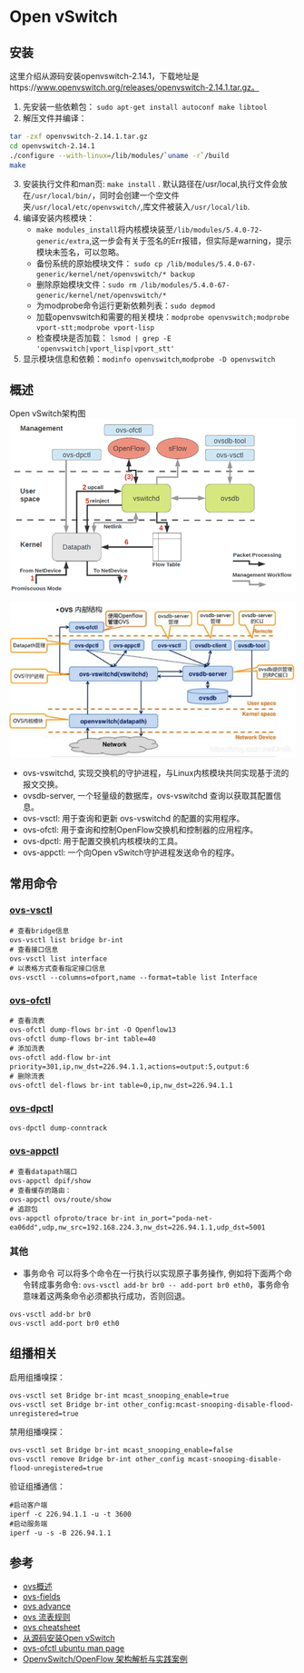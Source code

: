 # Open vSwitch

## 安装

这里介绍从源码安装openvswitch-2.14.1，下载地址是https://www.openvswitch.org/releases/openvswitch-2.14.1.tar.gz。

1. 先安装一些依赖包： `sudo apt-get install autoconf make libtool`
2. 解压文件并编译：
```bash
tar -zxf openvswitch-2.14.1.tar.gz
cd openvswitch-2.14.1
./configure --with-linux=/lib/modules/`uname -r`/build 
make 
```
3. 安装执行文件和man页:  `make install` . 默认路径在/usr/local,执行文件会放在`/usr/local/bin/`，同时会创建一个空文件夹`/usr/local/etc/openvswitch/`,库文件被装入`/usr/local/lib`.
4. 编译安装内核模块：
   - `make modules_install`将内核模块装至`/lib/modules/5.4.0-72-generic/extra`,这一步会有关于签名的Err报错，但实际是warning，提示模块未签名，可以忽略。
   - 备份系统的原始模块文件： `sudo cp /lib/modules/5.4.0-67-generic/kernel/net/openvswitch/* backup`
   - 删除原始模块文件：`sudo rm /lib/modules/5.4.0-67-generic/kernel/net/openvswitch/*`
   - 为modprobe命令运行更新依赖列表：`sudo depmod`
   - 加载openvswitch和需要的相关模块：`modprobe openvswitch;modprobe vport-stt;modprobe vport-lisp`
   - 检查模块是否加载： `lsmod | grep -E 'openvswitch|vport_lisp|vport_stt'`
5. 显示模块信息和依赖：`modinfo openvswitch`,`modprobe -D openvswitch`

## 概述

Open vSwitch架构图  
![Open vSwitch架构图](./imgs/ovs-arch.png)

![OVS internal](./imgs/ovs-internal.png)

- ovs-vswitchd, 实现交换机的守护进程，与Linux内核模块共同实现基于流的报文交换。
- ovsdb-server, 一个轻量级的数据库，ovs-vswitchd 查询以获取其配置信息。
- ovs-vsctl: 用于查询和更新 ovs-vswitchd 的配置的实用程序。
- ovs-ofctl: 用于查询和控制OpenFlow交换机和控制器的应用程序。
- ovs-dpctl: 用于配置交换机内核模块的工具。
- ovs-appctl: 一个向Open vSwitch守护进程发送命令的程序。

## 常用命令

### [ovs-vsctl](http://www.openvswitch.org/support/dist-docs/ovs-vsctl.8.txt)

```shell
# 查看bridge信息
ovs-vsctl list bridge br-int
# 查看接口信息
ovs-vsctl list interface
# 以表格方式查看指定接口信息
ovs-vsctl --columns=ofport,name --format=table list Interface

```

### [ovs-ofctl](http://www.openvswitch.org/support/dist-docs/ovs-ofctl.8.txt)

```shell
# 查看流表
ovs-ofctl dump-flows br-int -O Openflow13
ovs-ofctl dump-flows br-int table=40
# 添加流表
ovs-ofctl add-flow br-int priority=301,ip,nw_dst=226.94.1.1,actions=output:5,output:6
# 删除流表
ovs-ofctl del-flows br-int table=0,ip,nw_dst=226.94.1.1
```
### [ovs-dpctl](http://www.openvswitch.org/support/dist-docs/ovs-dpctl.8.txt)

```shell
ovs-dpctl dump-conntrack
```
### [ovs-appctl](http://www.openvswitch.org/support/dist-docs/ovs-appctl.8.txt)

```shell
# 查看datapath端口
ovs-appctl dpif/show
# 查看缓存的路由：
ovs-appctl ovs/route/show
# 追踪包
ovs-appctl ofproto/trace br-int in_port="poda-net-ea06dd",udp,nw_src=192.168.224.3,nw_dst=226.94.1.1,udp_dst=5001
```


### 其他

* 事务命令
可以将多个命令在一行执行以实现原子事务操作, 例如将下面两个命令转成事务命令: `ovs-vsctl add-br br0 -- add-port br0 eth0`，事务命令意味着这两条命令必须都执行成功，否则回退。
```
ovs-vsctl add-br br0
ovs-vsctl add-port br0 eth0
```    

## 组播相关

启用组播嗅探：
```shell
ovs-vsctl set Bridge br-int mcast_snooping_enable=true
ovs-vsctl set Bridge br-int other_config:mcast-snooping-disable-flood-unregistered=true
```

禁用组播嗅探：
```shell
ovs-vsctl set Bridge br-int mcast_snooping_enable=false
ovs-vsctl remove Bridge br-int other_config mcast-snooping-disable-flood-unregistered=true
```

验证组播通信：
```shell
#启动客户端
iperf -c 226.94.1.1 -u -t 3600
#启动服务端
iperf -u -s -B 226.94.1.1
```

## 参考

* [ovs概述](http://www.nfvschool.cn/?p=561)
* [ovs-fields](http://www.openvswitch.org/support/dist-docs/ovs-fields.7.txt)
* [ovs advance](https://docs.openvswitch.org/en/latest/tutorials/ovs-advanced/)
* [ovs 流表规则](https://segmentfault.com/a/1190000038767587)
* [ovs cheatsheet](https://gist.github.com/djoreilly/c5ea44663c133b246dd9d42b921f7646)
* [从源码安装Open vSwitch](https://github.com/ebiken/doc-network/wiki/How-To:-Install-OVS-(Kernel-Module)-from-Source-Code)
* [ovs-ofctl ubuntu man page](http://manpages.ubuntu.com/manpages/trusty/man8/ovs-ofctl.8.html)
* [OpenvSwitch/OpenFlow 架构解析与实践案例](https://www.cnblogs.com/jmilkfan-fanguiju/p/10589725.html#_0)